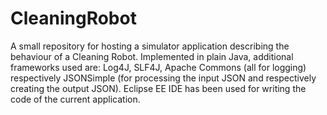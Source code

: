 # CleaningRobot
A small repository for hosting a simulator application describing the behaviour of a Cleaning Robot.
Implemented in plain Java, additional frameworks used are: Log4J, SLF4J, Apache Commons (all for logging) respectively 
JSONSimple (for processing the input JSON and respectively creating the output JSON). Eclipse EE IDE has been used for 
writing the code of the current application.
